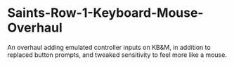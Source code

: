# Saints-Row-1-Keyboard-Mouse-Overhaul
An overhaul adding emulated controller inputs on KB&amp;M, in addition to replaced button prompts, and tweaked sensitivity to feel more like a mouse.
